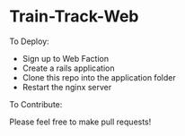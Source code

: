 Train-Track-Web
===============

To Deploy:

- Sign up to Web Faction
- Create a rails application
- Clone this repo into the application folder
- Restart the nginx server

To Contribute:

Please feel free to make pull requests!
